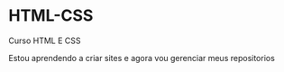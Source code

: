 # HTML-CSS
 Curso HTML E CSS

Estou aprendendo a criar sites e agora vou gerenciar meus repositorios